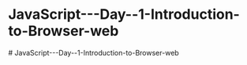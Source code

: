 # JavaScript---Day--1-Introduction-to-Browser-web
#   J a v a S c r i p t - - - D a y - - 1 - I n t r o d u c t i o n - t o - B r o w s e r - w e b  
 